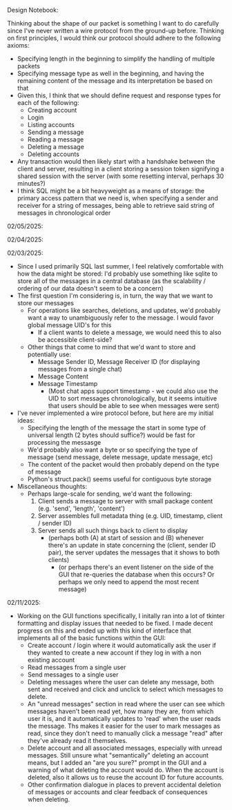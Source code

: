 

Design Notebook:


Thinking about the shape of our packet is something I want to do carefully since I've never written a wire protocol from the ground-up before. Thinking on first principles, I would think our protocol should adhere to the following axioms:
- Specifying length in the beginning to simplify the handling of multiple packets
- Specifying message type as well in the beginning, and having the remaining content of the message and its interpretation be based on that
- Given this, I think that we should define request and response types for each of the following:
  - Creating account
  - Login
  - Listing accounts
  - Sending a message
  - Reading a message
  - Deleting a message
  - Deleting accounts
- Any transaction would then likely start with a handshake between the client and server, resulting in a client storing a session token signifying a shared session with the server (with some resetting interval, perhaps 30 minutes?)
- I think SQL might be a bit heavyweight as a means of storage: the primary access pattern that we need is, when specifying a sender and receiver for a string of messages, being able to retrieve said string of messages in chronological order



02/05/2025: 

02/04/2025:


02/03/2025:
- Since I used primarily SQL last summer, I feel relatively comfortable with how the data might be stored: I'd probably use something like sqlite to store all of the messages in a central database (as the scalability / ordering of our data doesn't seem to be a concern)
- The first question I'm considering is, in turn, the way that we want to store our messages
  - For operations like searches, deletions, and updates, we'd probably want a way to unambiguously refer to the message. I would favor global message UID's for this
    - If a client wants to delete a message, we would need this to also be accessible client-side?
  - Other things that come to mind that we'd want to store and potentially use:
    - Message Sender ID, Message Receiver ID (for displaying messages from a single chat)
    - Message Content
    - Message Timestamp
      - (Most chat apps support timestamp - we could also use the UID to sort messages chronologically, but it seems intuitive that users should be able to see when messages were sent)
- I've never implemented a wire protocol before, but here are my initial ideas:
  - Specifying the length of the message the start in some type of universal length (2 bytes should suffice?) would be fast for processing the messasge
  - We'd probably also want a byte or so specifying the type of message (send message, delete message, update message, etc)
  - The content of the packet would then probably depend on the type of message  
  - Python's struct.pack() seems useful for contiguous byte storage
- Miscellaneous thoughts:
  - Perhaps large-scale for sending, we'd want the following:
    1. Client sends a message to server with small package content (e.g. 'send', 'length', 'content')
    2. Server assembles full metadata thing (e.g. UID, timestamp, client / sender ID)
    3. Server sends all such things back to client to display
       * (perhaps both (A) at start of session and (B) whenever there's an update in state concerning the (client, sender ID pair), the server updates the messages that it shows to both clients)
       	 * (or perhaps there's an event listener on the side of the GUI that re-queries the database when this occurs? Or perhaps we only need to append the most recent message)

02/11/2025:
- Working on the GUI functions specifically, I initally ran into a lot of tkinter formatting and display issues that needed to be fixed. I made decent progress on this and ended up with this kind of interface that implements all of the basic functions within the GUI:
  - Create account / login where it would automatically ask the user if they wanted to create a new account if they log in with a non existing account
  - Read messages from a single user
  - Send messages to a single user
  - Deleting messages where the user can delete any message, both sent and received and click and unclick to select which messages to delete.
  - An "unread messages" section in read where the user can see which messages haven't been read yet, how many they are, from which user it is, and it automatically updates to 'read' when the user reads the message. Ths makes it easier for the user to mark messages as read, since they don't need to manually click a message "read" after they've already read it themselves.
  - Delete account and all associated messages, especially with unread messages. Still unsure what "semantically" deleting an account means, but I added an "are you sure?" prompt in the GUI and a warning of what deleting the account would do. When the account is deleted, also it allows us to reuse the account ID for future accounts.
  - Other confirmation dialogue in places to prevent accidental deletion of messages or accounts and clear feedback of consequences when deleting.

